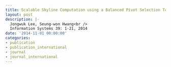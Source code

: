 ```yaml
---
title: Scalable Skyline Computation using a Balanced Pivot Selection Technique
layout: post
description: |-
  Jongwuk Lee, Seung-won Hwang<br />
  Information Systems 39: 1-21, 2014
date: '2014-11-01 00:00:00'
categories:
- publication
- publication_international
- journal
- journal_international
---
```

